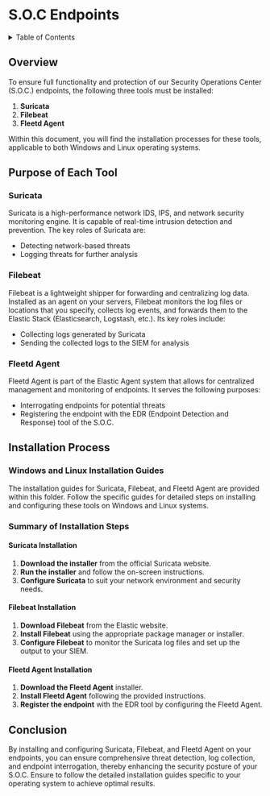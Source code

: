 # S.O.C Endpoints

<details>
<summary>Table of Contents</summary>

1. [Overview](#overview)
2. [Purpose of Each Tool](#purpose-of-each-tool)
   - [Suricata](#suricata)
   - [Filebeat](#filebeat)
   - [Fleetd Agent](#fleetd-agent)
3. [Installation Process](#installation-process)
   - [Windows and Linux Installation Guides](#windows-and-linux-installation-guides)
   - [Summary of Installation Steps](#summary-of-installation-steps)
     - [Suricata Installation](#suricata-installation)
     - [Filebeat Installation](#filebeat-installation)
     - [Fleetd Agent Installation](#fleetd-agent-installation)
4. [Conclusion](#conclusion)

</details>

## Overview

To ensure full functionality and protection of our Security Operations Center (S.O.C.) endpoints, the following three tools must be installed:

1. **Suricata**
2. **Filebeat**
3. **Fleetd Agent**

Within this document, you will find the installation processes for these tools, applicable to both Windows and Linux operating systems.

## Purpose of Each Tool

### Suricata

Suricata is a high-performance network IDS, IPS, and network security monitoring engine. It is capable of real-time intrusion detection and prevention. The key roles of Suricata are:

- Detecting network-based threats
- Logging threats for further analysis

### Filebeat

Filebeat is a lightweight shipper for forwarding and centralizing log data. Installed as an agent on your servers, Filebeat monitors the log files or locations that you specify, collects log events, and forwards them to the Elastic Stack (Elasticsearch, Logstash, etc.). Its key roles include:

- Collecting logs generated by Suricata
- Sending the collected logs to the SIEM for analysis

### Fleetd Agent

Fleetd Agent is part of the Elastic Agent system that allows for centralized management and monitoring of endpoints. It serves the following purposes:

- Interrogating endpoints for potential threats
- Registering the endpoint with the EDR (Endpoint Detection and Response) tool of the S.O.C.

## Installation Process

### Windows and Linux Installation Guides

The installation guides for Suricata, Filebeat, and Fleetd Agent are provided within this folder. Follow the specific guides for detailed steps on installing and configuring these tools on Windows and Linux systems.

### Summary of Installation Steps

#### Suricata Installation

1. **Download the installer** from the official Suricata website.
2. **Run the installer** and follow the on-screen instructions.
3. **Configure Suricata** to suit your network environment and security needs.

#### Filebeat Installation

1. **Download Filebeat** from the Elastic website.
2. **Install Filebeat** using the appropriate package manager or installer.
3. **Configure Filebeat** to monitor the Suricata log files and set up the output to your SIEM.

#### Fleetd Agent Installation

1. **Download the Fleetd Agent** installer.
2. **Install Fleetd Agent** following the provided instructions.
3. **Register the endpoint** with the EDR tool by configuring the Fleetd Agent.

## Conclusion

By installing and configuring Suricata, Filebeat, and Fleetd Agent on your endpoints, you can ensure comprehensive threat detection, log collection, and endpoint interrogation, thereby enhancing the security posture of your S.O.C. Ensure to follow the detailed installation guides specific to your operating system to achieve optimal results.
